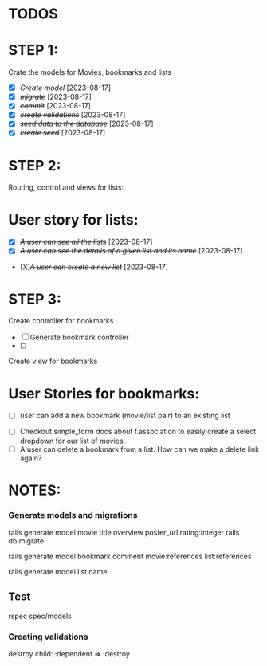 # TODOS

# STEP 1:

Crate the models for Movies, bookmarks and lists
* [X] ~~*Create model*~~ [2023-08-17]
* [X] ~~*migrate*~~ [2023-08-17]
* [X] ~~*commit*~~ [2023-08-17]
* [X] ~~*create validations*~~ [2023-08-17]
* [X] ~~*seed data to the database*~~ [2023-08-17]
* [X] ~~*create seed*~~ [2023-08-17]

# STEP 2:

Routing, control and views for lists:

# User story for lists:
* [X] ~~*A user can see all the lists*~~ [2023-08-17]
* [X] ~~*A user can see the details of a given list and its name*~~ [2023-08-17]
* [X]~~*A user can create a new list*~~ [2023-08-17]

# STEP 3:

Create controller for bookmarks

* [ ] Generate bookmark controller
* [ ] <!-- rails generate controller bookmarks -->

Create view for bookmarks

# User Stories for bookmarks:
* [ ] user can add a new bookmark (movie/list pair) to an existing list
- [ ] Checkout simple_form docs about f.association to easily create a select dropdown for our list of movies.
  <!-- GET "lists/42/bookmarks/new"
  POST "lists/42/bookmarks" -->
- [ ] A user can delete a bookmark from a list. How can we make a delete link again?

# NOTES:

### Generate models and migrations
rails generate model movie title overview poster_url rating:integer
rails db:migrate

rails generate model bookmark comment movie:references list:references

rails generate model list name

## Test
rspec spec/models

### Creating validations


destroy child:
:dependent => :destroy
